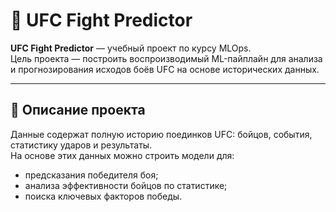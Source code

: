 # 🥊 UFC Fight Predictor

**UFC Fight Predictor** — учебный проект по курсу MLOps.  
Цель проекта — построить воспроизводимый ML-пайплайн для анализа и прогнозирования исходов боёв UFC на основе исторических данных.  

---

## 🎯 Описание проекта

Данные содержат полную историю поединков UFC: бойцов, события, статистику ударов и результаты.  
На основе этих данных можно строить модели для:
- предсказания победителя боя;
- анализа эффективности бойцов по статистике;
- поиска ключевых факторов победы.

